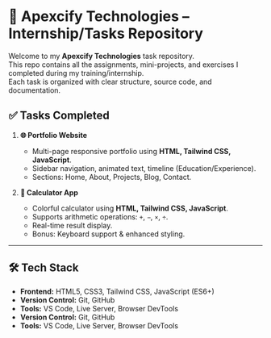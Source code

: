
# 🚀 Apexcify Technologies – Internship/Tasks Repository

Welcome to my **Apexcify Technologies** task repository.  
This repo contains all the assignments, mini-projects, and exercises I completed during my training/internship.  
Each task is organized with clear structure, source code, and documentation.

## ✅ Tasks Completed
1. **🌐 Portfolio Website**
   - Multi-page responsive portfolio using **HTML, Tailwind CSS, JavaScript**.
   - Sidebar navigation, animated text, timeline (Education/Experience).
   - Sections: Home, About, Projects, Blog, Contact.

2. **🧮 Calculator App**
   - Colorful calculator using **HTML, Tailwind CSS, JavaScript**.
   - Supports arithmetic operations: `+`, `−`, `×`, `÷`.
   - Real-time result display.
   - Bonus: Keyboard support & enhanced styling.

---

## 🛠️ Tech Stack
- **Frontend:** HTML5, CSS3, Tailwind CSS, JavaScript (ES6+)
- **Version Control:** Git, GitHub
- **Tools:** VS Code, Live Server, Browser DevTools
- **Version Control:** Git, GitHub
- **Tools:** VS Code, Live Server, Browser DevTools
